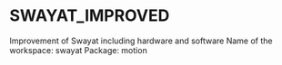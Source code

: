 # SWAYAT_IMPROVED
Improvement of Swayat including hardware and software
Name of the workspace: swayat
Package: motion
